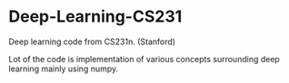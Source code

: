 # Deep-Learning-CS231
Deep learning code from CS231n. (Stanford)


Lot of the code is implementation of various concepts surrounding deep learning mainly using numpy.
